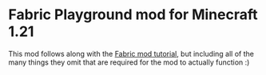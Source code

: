 # Fabric Playground mod for Minecraft 1.21

This mod follows along with the [Fabric mod tutorial](https://docs.fabricmc.net/develop/getting-started/introduction-to-fabric-and-modding),
but including all of the many things they omit that are required
for the mod to actually function :)
